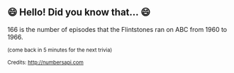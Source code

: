 ## 😄 Hello! Did you know that... 😄
166 is the number of episodes that the Flintstones ran on ABC from 1960 to 1966.

<sup>(come back in 5 minutes for the next trivia)</sup>


<sup>Credits: http://numbersapi.com</sup>
